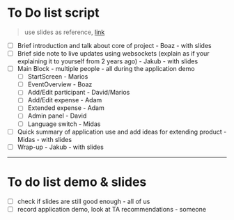 # To Do list script
> use slides as reference, [link](https://docs.google.com/presentation/d/1OrgJDc9nrqnIdN74u3_1vwX3sjHSasbQ9_rLUNsAOh8/edit?usp=sharing)

- [ ] Brief introduction and talk about core of project - Boaz - with slides
- [ ] Brief side note to live updates using websockets (explain as if your explaining it to yourself from 2 years ago) - Jakub - with slides
- [ ] Main Block - multiple people - all during the application demo
  - [ ] StartScreen - Marios
  - [ ] EventOverview - Boaz
  - [ ] Add/Edit participant - David/Marios
  - [ ] Add/Edit expense - Adam
  - [ ] Extended expense - Adam
  - [ ] Admin panel - David
  - [ ] Language switch - Midas
- [ ] Quick summary of application use and add ideas for extending product - Midas - with slides
- [ ] Wrap-up - Jakub - with slides

***

# To do list demo & slides
- [ ] check if slides are still good enough - all of us
- [ ] record application demo, look at TA recommendations - someone